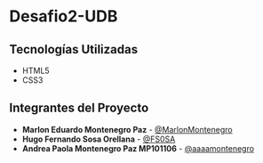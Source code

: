 # Desafio2-UDB



## Tecnologías Utilizadas

- HTML5
- CSS3 



## Integrantes del Proyecto

- **Marlon Eduardo Montenegro Paz** - [@MarlonMontenegro](https://github.com/MarlonMontenegro)
- **Hugo Fernando Sosa Orellana** - [@FS0SA](https://github.com/FS0SA)
- **Andrea Paola Montenegro Paz MP101106** - [@aaaamontenegro](https://github.com/aaaamontenegro)
